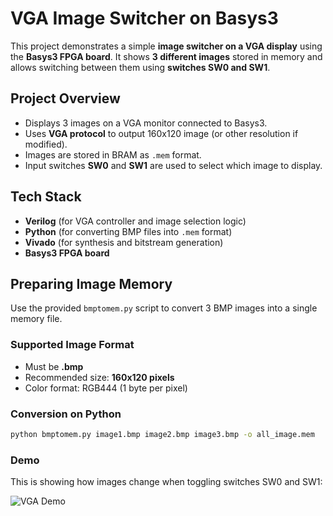# VGA Image Switcher on Basys3

This project demonstrates a simple **image switcher on a VGA display** using the **Basys3 FPGA board**. It shows **3 different images** stored in memory and allows switching between them using **switches SW0 and SW1**.

## Project Overview

- Displays 3 images on a VGA monitor connected to Basys3.
- Uses **VGA protocol** to output 160x120 image (or other resolution if modified).
- Images are stored in BRAM as `.mem` format.
- Input switches **SW0** and **SW1** are used to select which image to display.

## Tech Stack

- **Verilog** (for VGA controller and image selection logic)
- **Python** (for converting BMP files into `.mem` format)
- **Vivado** (for synthesis and bitstream generation)
- **Basys3 FPGA board**

## Preparing Image Memory

Use the provided `bmptomem.py` script to convert 3 BMP images into a single memory file.

### Supported Image Format

- Must be **.bmp**
- Recommended size: **160x120 pixels**
- Color format: RGB444 (1 byte per pixel)

### Conversion on Python

```bash
python bmptomem.py image1.bmp image2.bmp image3.bmp -o all_image.mem
```
### Demo

This is showing how images change when toggling switches SW0 and SW1:

![VGA Demo](./asset/demo1.gif)